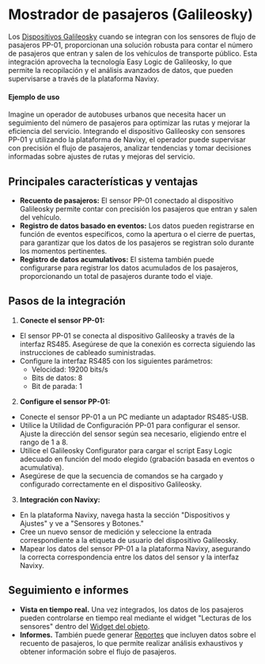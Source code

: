 # Mostrador de pasajeros (Galileosky)

Los [Dispositivos Galileosky](https://www.navixy.com/devices/galileosky/) cuando se integran con los sensores de flujo de pasajeros PP-01, proporcionan una solución robusta para contar el número de pasajeros que entran y salen de los vehículos de transporte público. Esta integración aprovecha la tecnología Easy Logic de Galileosky, lo que permite la recopilación y el análisis avanzados de datos, que pueden supervisarse a través de la plataforma Navixy.

#### Ejemplo de uso

Imagine un operador de autobuses urbanos que necesita hacer un seguimiento del número de pasajeros para optimizar las rutas y mejorar la eficiencia del servicio. Integrando el dispositivo Galileosky con sensores PP-01 y utilizando la plataforma de Navixy, el operador puede supervisar con precisión el flujo de pasajeros, analizar tendencias y tomar decisiones informadas sobre ajustes de rutas y mejoras del servicio.

## Principales características y ventajas

* **Recuento de pasajeros:** El sensor PP-01 conectado al dispositivo Galileosky permite contar con precisión los pasajeros que entran y salen del vehículo.
* **Registro de datos basado en eventos:** Los datos pueden registrarse en función de eventos específicos, como la apertura o el cierre de puertas, para garantizar que los datos de los pasajeros se registran solo durante los momentos pertinentes.
* **Registro de datos acumulativos:** El sistema también puede configurarse para registrar los datos acumulados de los pasajeros, proporcionando un total de pasajeros durante todo el viaje.

## Pasos de la integración

1. **Conecte el sensor PP-01:**

* El sensor PP-01 se conecta al dispositivo Galileosky a través de la interfaz RS485. Asegúrese de que la conexión es correcta siguiendo las instrucciones de cableado suministradas.
* Configure la interfaz RS485 con los siguientes parámetros:
  * Velocidad: 19200 bits/s
  * Bits de datos: 8
  * Bit de parada: 1

2. **Configure el sensor PP-01:**

* Conecte el sensor PP-01 a un PC mediante un adaptador RS485-USB.
* Utilice la Utilidad de Configuración PP-01 para configurar el sensor. Ajuste la dirección del sensor según sea necesario, eligiendo entre el rango de 1 a 8.
* Utilice el Galileosky Configurator para cargar el script Easy Logic adecuado en función del modo elegido (grabación basada en eventos o acumulativa).
* Asegúrese de que la secuencia de comandos se ha cargado y configurado correctamente en el dispositivo Galileosky.

3. **Integración con Navixy:**

* En la plataforma Navixy, navega hasta la sección "Dispositivos y Ajustes" y ve a "Sensores y Botones."
* Cree un nuevo sensor de medición y seleccione la entrada correspondiente a la etiqueta de usuario del dispositivo Galileosky.
* Mapear los datos del sensor PP-01 a la plataforma Navixy, asegurando la correcta correspondencia entre los datos del sensor y la interfaz Navixy.

## Seguimiento e informes

* **Vista en tiempo real.** Una vez integrados, los datos de los pasajeros pueden controlarse en tiempo real mediante el widget "Lecturas de los sensores" dentro del [Widget del objeto](../../../../../seguimiento/lista-de-objetos/vista-detallada-del-objeto.md).
* **Informes.** También puede generar [Reportes](../../../../../reportes/detalles-especficos-del-reporte/reporte-de-los-sensores-de-medicin.md) que incluyen datos sobre el recuento de pasajeros, lo que permite realizar análisis exhaustivos y obtener información sobre el flujo de pasajeros.
